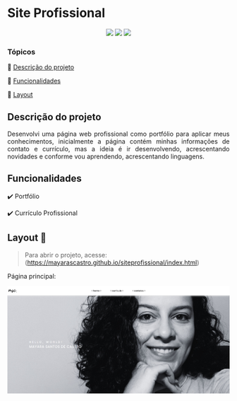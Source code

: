 <h1>Site Profissional</h1> 

<p align="center">
  <img src="https://img.shields.io/static/v1?label=HTML&message=60.8%&color=orange&style=for-the-badge&logo=html"/>
  <img src="https://img.shields.io/static/v1?label=CSS&message=f39.2%&color=blue&style=for-the-badge&logo=css"/>
   <img src="http://img.shields.io/static/v1?label=STATUS&message=EM%20DESENVOLVIMENTO&color=yellow&style=for-the-badge"/>
</p>

### Tópicos 

:small_blue_diamond: [Descrição do projeto](#descrição-do-projeto)

:small_blue_diamond: [Funcionalidades](#funcionalidades)

:small_blue_diamond: [Layout](#Layout)

## Descrição do projeto 

<p align="justify">
  Desenvolvi uma página web profissional como portfólio para aplicar meus conhecimentos, inicialmente a página contém minhas informações de contato e currículo, mas a ideia é ir desenvolvendo, acrescentando novidades e conforme vou aprendendo, acrescentando linguagens.
</p>

## Funcionalidades

:heavy_check_mark: Portfólio 

:heavy_check_mark: Currículo Profissional  

## Layout :dash:

> Para abrir o projeto, acesse: (https://mayarascastro.github.io/siteprofissional/index.html)
<p> Página principal: </p>
 <img src="https://github.com/Mayarascastro/siteprofissional/blob/main/sitepessoal.PNG"/>
